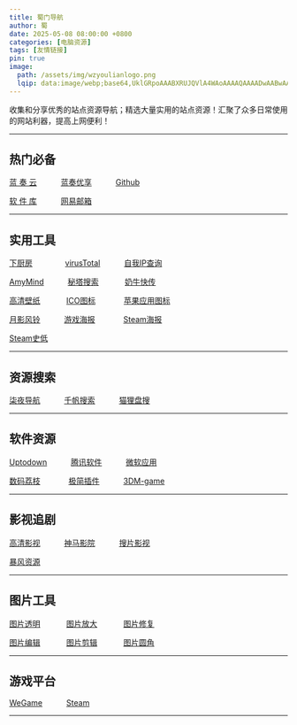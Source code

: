 ```yaml
---
title: 蜀门导航
author: 蜀
date: 2025-05-08 08:00:00 +0800
categories: [电脑资源]
tags: [友情链接]
pin: true
image:
  path: /assets/img/wzyoulianlogo.png
  lqip: data:image/webp;base64,UklGRpoAAABXRUJQVlA4WAoAAAAQAAAADwAABwAAQUxQSDIAAAARL0AmbZurmr57yyIiqE8oiG0bejIYEQTgqiDA9vqnsUSI6H+oAERp2HZ65qP/VIAWAFZQOCBCAAAA8AEAnQEqEAAIAAVAfCWkAALp8sF8rgRgAP7o9FDvMCkMde9PK7euH5M1m6VWoDXf2FkP3BqV0ZYbO6NA/VFIAAAA
---
```


 收集和分享优秀的站点资源导航；精选大量实用的站点资源！汇聚了众多日常使用的网站利器，提高上网便利！ 

---
## 热门必备

[蓝 奏 云](https://www.lanzou.com) &nbsp;&nbsp;&nbsp;&nbsp;&nbsp;&nbsp;&nbsp;&nbsp;&nbsp;
[蓝奏优享](https://www.ilanzou.com) &nbsp;&nbsp;&nbsp;&nbsp;&nbsp;&nbsp;&nbsp;&nbsp;&nbsp;
[Github](https://www.github.com)

[软 件 库](https://www.ilanzou.com/s/wEEZ2L3i?) &nbsp;&nbsp;&nbsp;&nbsp;&nbsp;&nbsp;&nbsp;&nbsp;&nbsp;
[网易邮箱](https://mail.163.com)&nbsp;&nbsp;&nbsp;&nbsp;&nbsp;&nbsp;&nbsp;&nbsp;&nbsp;&nbsp;&nbsp;&nbsp;&nbsp;

---
## 实用工具

[下厨房](https://www.xiachufang.com)&nbsp;&nbsp;&nbsp;&nbsp;&nbsp;&nbsp;&nbsp;&nbsp;&nbsp;&nbsp;&nbsp;&nbsp;&nbsp;&nbsp;
[virusTotal](https://www.virustotal.com/gui/home/search) &nbsp;&nbsp;&nbsp;&nbsp;&nbsp;&nbsp;&nbsp;&nbsp;&nbsp;
[自我IP查询](https://www.ip111.cn)

[AmyMind](https://amymind.com/zh-cn) &nbsp;&nbsp;&nbsp;&nbsp;&nbsp;&nbsp;&nbsp;&nbsp;&nbsp;
[秘塔搜索](https://metaso.cn)  &nbsp;&nbsp;&nbsp;&nbsp;&nbsp;&nbsp;&nbsp;&nbsp;&nbsp;&nbsp;
[奶牛快传](https://cowtransfer.com)

[高清壁纸](https://wallhaven.cc) &nbsp;&nbsp;&nbsp;&nbsp;&nbsp;&nbsp;&nbsp;&nbsp;&nbsp;&nbsp;
[ICO图标](https://www.ico51.cn) &nbsp;&nbsp;&nbsp;&nbsp;&nbsp;&nbsp;&nbsp;&nbsp;&nbsp;&nbsp;&nbsp;
[苹果应用图标](https://icon.3earth.space)

[月影风铃](https://flingtrainer.com) &nbsp;&nbsp;&nbsp;&nbsp;&nbsp;&nbsp;&nbsp;&nbsp;&nbsp;
[游戏海报](https://glitchwave.com) &nbsp;&nbsp;&nbsp;&nbsp;&nbsp;&nbsp;&nbsp;&nbsp;&nbsp;&nbsp;&nbsp;
[Steam海报](https://www.steamgriddb.com) 

[Steam史低](https://steamdb.info) 

---
## 资源搜索

[柒夜导航](https://nav.qinight.com) &nbsp;&nbsp;&nbsp;&nbsp;&nbsp;&nbsp;&nbsp;&nbsp;&nbsp;
[千帆搜索](https://pan.qianfan.app) &nbsp;&nbsp;&nbsp;&nbsp;&nbsp;&nbsp;&nbsp;&nbsp;&nbsp;
[猫狸盘搜](https://www.alipansou.com)

---
## 软件资源

[Uptodown](https://cn.uptodown.com) &nbsp;&nbsp;&nbsp;&nbsp;&nbsp;&nbsp;&nbsp;&nbsp;&nbsp;
[腾讯软件](https://pc.qq.com) &nbsp;&nbsp;&nbsp;&nbsp;&nbsp;&nbsp;&nbsp;&nbsp;&nbsp;
[微软应用](https://apps.microsoft.com/home?hl=zh-cn&gl=US)

[数码荔枝](https://lizhi.shop) &nbsp;&nbsp;&nbsp;&nbsp;&nbsp;&nbsp;&nbsp;&nbsp;&nbsp;&nbsp;&nbsp;
[极简插件](https://chrome.zzzmh.cn) &nbsp;&nbsp;&nbsp;&nbsp;&nbsp;&nbsp;&nbsp;&nbsp;&nbsp;
[3DM-game]( https://www.3dmgame.com)

---
## 影视追剧

[高清影视](https://watch.readzn.com/) &nbsp;&nbsp;&nbsp;&nbsp;&nbsp;&nbsp;&nbsp;&nbsp;&nbsp;
[神马影院](https://zmcdy.com) &nbsp;&nbsp;&nbsp;&nbsp;&nbsp;&nbsp;&nbsp;&nbsp;&nbsp;
[搜片影视](https://soupian.pro)

[暴风资源](https://bfzy.tv)

---
## 图片工具

[图片透明](https://remove.photos/zh-cn) &nbsp;&nbsp;&nbsp;&nbsp;&nbsp;&nbsp;&nbsp;&nbsp;&nbsp;&nbsp;
[图片放大](https://cappuccino.moe) &nbsp;&nbsp;&nbsp;&nbsp;&nbsp;&nbsp;&nbsp;&nbsp;&nbsp;&nbsp;
[图片修复](https://www.tpqxb.com/imageenlarge)

[图片编辑](https://www.zhizuotu.com/meditor) &nbsp;&nbsp;&nbsp;&nbsp;&nbsp;&nbsp;&nbsp;&nbsp;&nbsp;&nbsp;
[图片剪辑](https://docsmall.com) &nbsp;&nbsp;&nbsp;&nbsp;&nbsp;&nbsp;&nbsp;&nbsp;&nbsp;&nbsp;
[图片圆角](https://yc-w-cn.github.io/macos-compliant-icon-generator/)


---
## 游戏平台

[WeGame](https://www.wegame.com.cn/home) &nbsp;&nbsp;&nbsp;&nbsp;&nbsp;&nbsp;&nbsp;&nbsp;&nbsp;
[Steam](https://store.steampowered.com)

---


